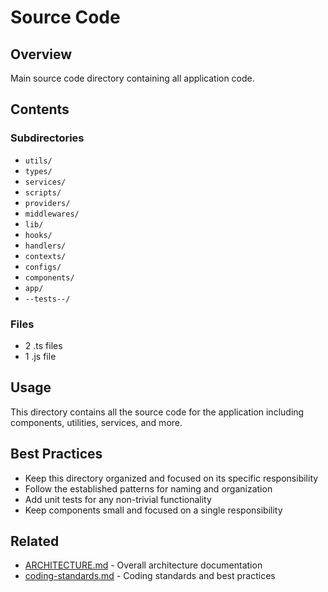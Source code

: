 # Source Code

## Overview

Main source code directory containing all application code.

## Contents

### Subdirectories

- `utils/`
- `types/`
- `services/`
- `scripts/`
- `providers/`
- `middlewares/`
- `lib/`
- `hooks/`
- `handlers/`
- `contexts/`
- `configs/`
- `components/`
- `app/`
- `--tests--/`

### Files

- 2 .ts files
- 1 .js file

## Usage

This directory contains all the source code for the application including components, utilities, services, and more.

## Best Practices

- Keep this directory organized and focused on its specific responsibility
- Follow the established patterns for naming and organization
- Add unit tests for any non-trivial functionality
- Keep components small and focused on a single responsibility

## Related

- [ARCHITECTURE.md](/ARCHITECTURE.md) - Overall architecture documentation
- [coding-standards.md](/docs/guides/coding-standards.md) - Coding standards and best practices
